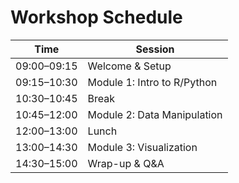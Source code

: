 # Workshop Schedule

| Time         | Session                        |
|--------------|--------------------------------|
| 09:00–09:15  | Welcome & Setup                |
| 09:15–10:30  | Module 1: Intro to R/Python    |
| 10:30–10:45  | Break                          |
| 10:45–12:00  | Module 2: Data Manipulation    |
| 12:00–13:00  | Lunch                          |
| 13:00–14:30  | Module 3: Visualization        |
| 14:30–15:00  | Wrap-up & Q&A                  |
